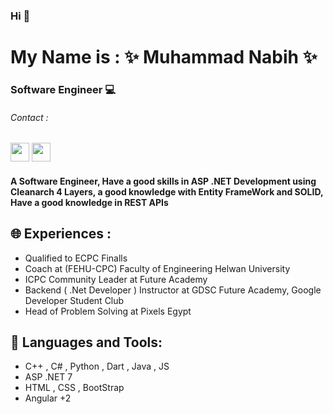 ### Hi 👋
# My Name is : ✨ Muhammad Nabih ✨
### Software Engineer 💻
###### Contact :
[<img src="https://cdn-icons-png.flaticon.com/128/3536/3536505.png" width="30" height="30"/>](https://www.linkedin.com/in/muhammed-nabih-b272a71ba/)      [<img src="https://cdn-icons-png.flaticon.com/128/5968/5968534.png" width="30" height="30"/>](mailto:Mohammed.nabih68@gmail.com)

#### A Software Engineer,   Have a good skills in ASP .NET Development using Cleanarch 4 Layers, a good knowledge with Entity FrameWork and SOLID, Have a good knowledge in REST APIs

## 🌐 Experiences :
- Qualified to ECPC Finalls
- Coach at (FEHU-CPC) Faculty of Engineering Helwan University
- ICPC Community Leader at Future Academy
- Backend ( .Net Developer ) Instructor at GDSC Future Academy, Google Developer Student Club
- Head of Problem Solving at Pixels Egypt

  
## 🤖 Languages and Tools: 
- C++ , C# , Python , Dart , Java , JS
- ASP .NET 7
- HTML , CSS , BootStrap
- Angular +2

 

<!--
**Muhammed-Nabih/Muhammed-Nabih** is a ✨ _special_ ✨ repository because its `README.md` (this file) appears on your GitHub profile.

Here are some ideas to get you started:

- 🔭 I’m currently working on ...
- 🌱 I’m currently learning ...
- 👯 I’m looking to collaborate on ...
- 🤔 I’m looking for help with ...
- 💬 Ask me about ...
- 📫 How to reach me: ...
- 😄 Pronouns: ...
- ⚡ Fun fact: ...
-->
